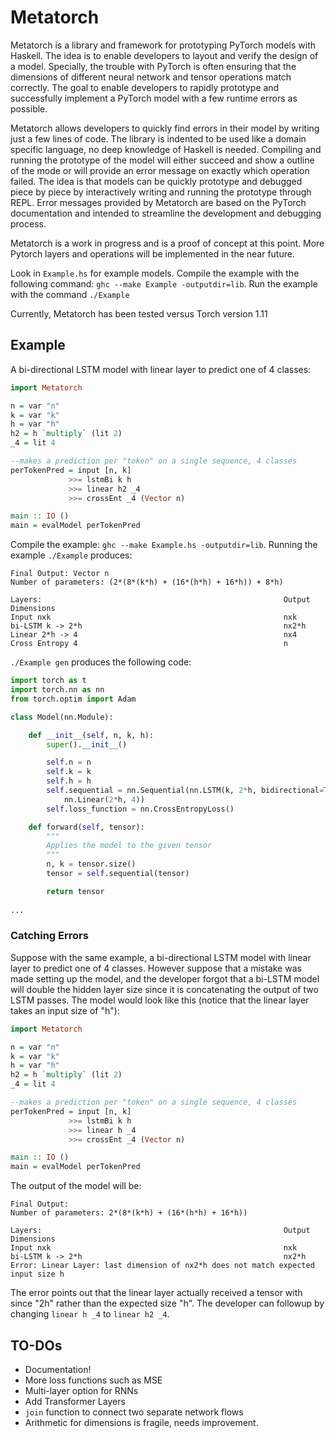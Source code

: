 # Metatorch

Metatorch is a library and framework for prototyping PyTorch models with Haskell.
The idea is to enable developers to layout and verify the design of a model.
Specially, the trouble with PyTorch is often ensuring that the dimensions of different neural network and tensor operations match correctly.
The goal to enable developers to rapidly prototype and successfully implement a PyTorch model with a few runtime errors as possible.

Metatorch allows developers to quickly find errors in their model by writing just a few lines of code.
The library is indented to be used like a domain specific language, no deep knowledge of Haskell is needed.
Compiling and running the prototype of the model will either succeed and show a outline of the mode or will provide an error message on exactly which operation failed.
The idea is that models can be quickly prototype and debugged piece by piece by interactively writing and running the prototype through REPL.
Error messages provided by Metatorch are based on the PyTorch documentation and intended to streamline the development and debugging process.

Metatorch is a work in progress and is a proof of concept at this point.
More Pytorch layers and operations will be implemented in the near future.

Look in `Example.hs` for example models. Compile the example with the following command: `ghc --make Example -outputdir=lib`. Run the example with the command `./Example`

Currently, Metatorch has been tested versus Torch version 1.11

## Example

A bi-directional LSTM model with linear layer to predict one of 4 classes:

```haskell
import Metatorch

n = var "n"
k = var "k"
h = var "h"
h2 = h `multiply` (lit 2)
_4 = lit 4

--makes a prediction per "token" on a single sequence, 4 classes
perTokenPred = input [n, k]
             >>= lstmBi k h
             >>= linear h2 _4
             >>= crossEnt _4 (Vector n)

main :: IO ()
main = evalModel perTokenPred 
```

Compile the example: `ghc --make Example.hs -outputdir=lib`.
Running the example `./Example` produces:
```
Final Output: Vector n
Number of parameters: (2*(8*(k*h) + (16*(h*h) + 16*h)) + 8*h)

Layers:                                                      Output Dimensions
Input nxk                                                    nxk
bi-LSTM k -> 2*h                                             nx2*h
Linear 2*h -> 4                                              nx4
Cross Entropy 4                                              n
```

`./Example gen` produces the following code:

```Python
import torch as t
import torch.nn as nn
from torch.optim import Adam

class Model(nn.Module):

    def __init__(self, n, k, h):
        super().__init__()

        self.n = n
        self.k = k
        self.h = h
        self.sequential = nn.Sequential(nn.LSTM(k, 2*h, bidirectional=True),
            nn.Linear(2*h, 4))
        self.loss_function = nn.CrossEntropyLoss()

    def forward(self, tensor):
        """
        Applies the model to the given tensor
        """
        n, k = tensor.size()
        tensor = self.sequential(tensor)

        return tensor
 
...
```

### Catching Errors

Suppose with the same example, a bi-directional LSTM model with linear
layer to predict one of 4 classes.
However suppose that a mistake was made setting up the model, and the developer forgot that a bi-LSTM model will double the hidden layer size since it is concatenating the output of two LSTM passes.
The model would look like this (notice that the linear layer takes an input size of "h"):

```haskell
import Metatorch

n = var "n"
k = var "k"
h = var "h"
h2 = h `multiply` (lit 2)
_4 = lit 4

--makes a prediction per "token" on a single sequence, 4 classes
perTokenPred = input [n, k]
             >>= lstmBi k h
             >>= linear h _4
             >>= crossEnt _4 (Vector n)

main :: IO ()
main = evalModel perTokenPred 
```

The output of the model will be:

```
Final Output:
Number of parameters: 2*(8*(k*h) + (16*(h*h) + 16*h))

Layers:                                                      Output Dimensions
Input nxk                                                    nxk
bi-LSTM k -> 2*h                                             nx2*h
Error: Linear Layer: last dimension of nx2*h does not match expected input size h
```

The error points out that the linear layer actually received a tensor with since "2h" rather than the expected size "h".
The developer can followup by changing `linear h _4` to `linear h2 _4`.


## TO-DOs

* Documentation!
* More loss functions such as MSE
* Multi-layer option for RNNs
* Add Transformer Layers
* `join` function to connect two separate network flows
* Arithmetic for dimensions is fragile, needs improvement.

